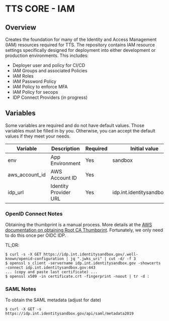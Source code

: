 # TTS CORE - IAM

## Overview
Creates the foundation for many of the Identity and Access Management (IAM) resources required for TTS. The repository contains IAM resource settings specifically designed for deployment into either development or production environments.
This includes:

* Deployer user and policy for CI/CD
* IAM Groups and associated Policies
* IAM Roles
* IAM Password Policy
* IAM Policy to enforce MFA
* IAM Policy for secops
* IDP Connect Providers (in progress)

## Variables

Some variables are required and do not have default values. Those variables must be filled in by you. Otherwise, you can accept the default values if they meet your needs.

| Variable       | Description           | Required | Initial value               |
|----------------|-----------------------|----------|-----------------------------|
| env            | App Environment       | Yes      | sandbox                     |
| aws_account_id | AWS Account ID        | Yes      |                             |
| idp_url        | Identity Provider URL | Yes      | idp.int.identitysandbox.gov |

### OpenID Connect Notes

Obtaining the thumbprint is a manual process. More details at the [AWS documentation on obtaining Root CA Thumbprint](https://docs.aws.amazon.com/IAM/latest/UserGuide/id_roles_providers_create_oidc_verify-thumbprint.html "AWS documentation on obtaining Root CA Thumbprint"). Fortunately, we only need to do this once per OIDC IDP.

TL;DR:

    $ curl -s -X GET https://idp.int.identitysandbox.gov/.well-known/openid-configuration | jq ".jwks_uri" | cut -d/ -f 3
    $ openssl s_client -servername idp.int.identitysandbox.gov -showcerts -connect idp.int.identitysandbox.gov:443
    ... (copy and paste last certificate) ...
    $ openssl x509 -in certificate.crt -fingerprint -noout | tr -d :

### SAML Notes

To obtain the SAML metadata (adjust for date)

    $ curl -X GET -s https://idp.int.identitysandbox.gov/api/saml/metadata2019

